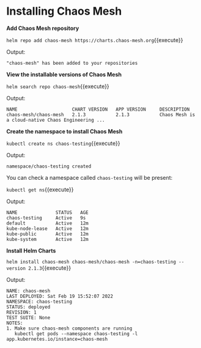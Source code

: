 # Installing Chaos Mesh

**Add Chaos Mesh repository**​

`helm repo add chaos-mesh https://charts.chaos-mesh.org`{{execute}}

Output:
```
"chaos-mesh" has been added to your repositories
```

**View the installable versions of Chaos Mesh**

`helm search repo chaos-mesh`{{execute}}

Output:
```
NAME                    CHART VERSION   APP VERSION     DESCRIPTION                                       
chaos-mesh/chaos-mesh   2.1.3           2.1.3           Chaos Mesh is a cloud-native Chaos Engineering ...
```

**Create the namespace to install Chaos Mesh**

`kubectl create ns chaos-testing`{{execute}}

Output:
```
namespace/chaos-testing created
```

You can check a namespace called `chaos-testing` will be present:

`kubectl get ns`{{execute}}

Output:
```
NAME              STATUS   AGE
chaos-testing     Active   9s
default           Active   12m
kube-node-lease   Active   12m
kube-public       Active   12m
kube-system       Active   12m
```

**Install Helm Charts** 

`helm install chaos-mesh chaos-mesh/chaos-mesh -n=chaos-testing --version 2.1.3`{{execute}}

Output:
```
NAME: chaos-mesh
LAST DEPLOYED: Sat Feb 19 15:52:07 2022
NAMESPACE: chaos-testing
STATUS: deployed
REVISION: 1
TEST SUITE: None
NOTES:
1. Make sure chaos-mesh components are running
   kubectl get pods --namespace chaos-testing -l app.kubernetes.io/instance=chaos-mesh
```
